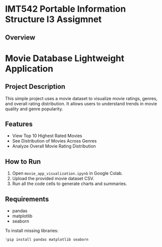 # IMT542 Portable Information Structure I3 Assigmnet

## Overview

# Movie Database Lightweight Application

## Project Description
This simple project uses a movie dataset to visualize movie ratings, genres, and overall rating distribution. It allows users to understand trends in movie quality and genre popularity.

## Features
- View Top 10 Highest Rated Movies
- See Distribution of Movies Across Genres
- Analyze Overall Movie Rating Distribution

## How to Run
1. Open `movie_app_visualization.ipynb` in Google Colab.
2. Upload the provided movie dataset CSV.
3. Run all the code cells to generate charts and summaries.

## Requirements
- pandas
- matplotlib
- seaborn

To install missing libraries:
```python
!pip install pandas matplotlib seaborn
